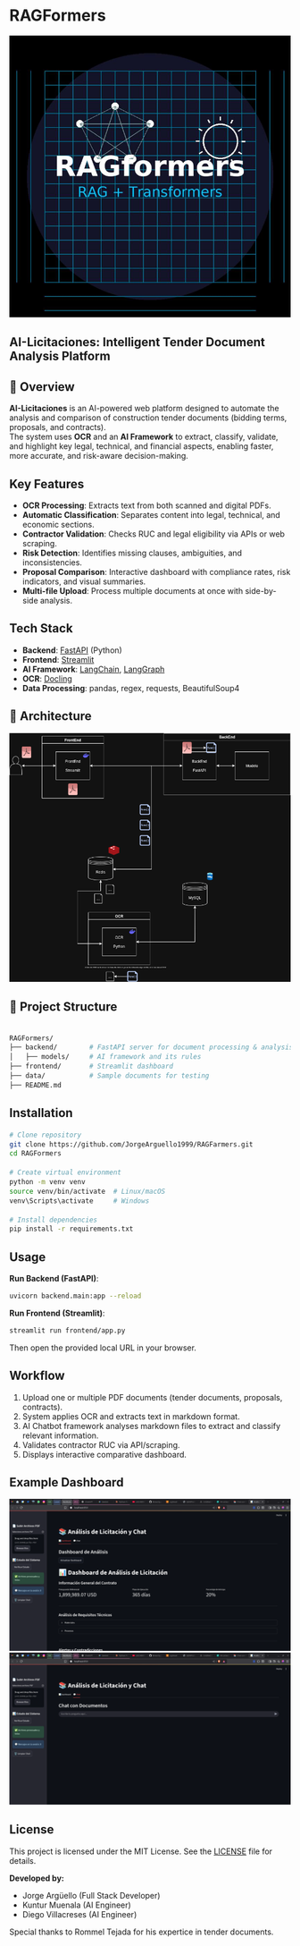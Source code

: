 # RAGFormers 

![RAGFormers icon](image.png)

## AI-Licitaciones: Intelligent Tender Document Analysis Platform

## 📌 Overview
**AI-Licitaciones** is an AI-powered web platform designed to automate the analysis and comparison of construction tender documents (bidding terms, proposals, and contracts).  
The system uses **OCR** and an **AI Framework** to extract, classify, validate, and highlight key legal, technical, and financial aspects, enabling faster, more accurate, and risk-aware decision-making.

## Key Features
- **OCR Processing**: Extracts text from both scanned and digital PDFs.  
- **Automatic Classification**: Separates content into legal, technical, and economic sections.  
- **Contractor Validation**: Checks RUC and legal eligibility via APIs or web scraping.  
- **Risk Detection**: Identifies missing clauses, ambiguities, and inconsistencies.  
- **Proposal Comparison**: Interactive dashboard with compliance rates, risk indicators, and visual summaries.  
- **Multi-file Upload**: Process multiple documents at once with side-by-side analysis.

## Tech Stack
- **Backend**: [FastAPI](https://fastapi.tiangolo.com/) (Python)  
- **Frontend**: [Streamlit](https://streamlit.io/)  
- **AI Framework**: [LangChain](https://www.langchain.com/), [LangGraph](https://www.langchain.com/langgraph)  
- **OCR**: [Docling](https://docling-project.github.io/docling/)  
- **Data Processing**: pandas, regex, requests, BeautifulSoup4  

## 🧭 Architecture 
![Architecture photo](frontend/flow.png)

## 📂 Project Structure
```bash

RAGFormers/
├── backend/        # FastAPI server for document processing & analysis
│   ├── models/     # AI framework and its rules
├── frontend/       # Streamlit dashboard
├── data/           # Sample documents for testing
├── README.md

```

## Installation
```bash
# Clone repository
git clone https://github.com/JorgeArguello1999/RAGFarmers.git
cd RAGFormers

# Create virtual environment
python -m venv venv
source venv/bin/activate  # Linux/macOS
venv\Scripts\activate     # Windows

# Install dependencies
pip install -r requirements.txt
````

## Usage

**Run Backend (FastAPI)**:

```bash
uvicorn backend.main:app --reload
```

**Run Frontend (Streamlit)**:

```bash
streamlit run frontend/app.py
```

Then open the provided local URL in your browser.

## Workflow

1. Upload one or multiple PDF documents (tender documents, proposals, contracts).
2. System applies OCR and extracts text in markdown format.
3. AI Chatbot framework analyses markdown files to extract and classify relevant information.
4. Validates contractor RUC via API/scraping.
5. Displays interactive comparative dashboard.

## Example Dashboard

![Dashboard Preview](frontend/dashboard_example.png)
![ChatPreview](frontend/chatbot_example.png)

## License

This project is licensed under the MIT License. See the [LICENSE](LICENSE.md) file for details.


**Developed by:** 

* Jorge Argüello (Full Stack Developer)
* Kuntur Muenala (AI Engineer)
* Diego Villacreses (AI Engineer)

Special thanks to Rommel Tejada for his expertice in tender documents.
